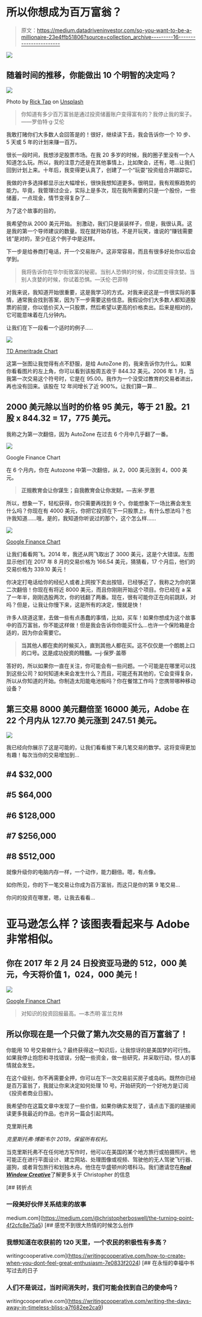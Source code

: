 # 所以你想成为百万富翁？

> 原文：<https://medium.datadriveninvestor.com/so-you-want-to-be-a-millionaire-23e4ffb51806?source=collection_archive---------16----------------------->

[![](img/6a44004dfc1e7ca35fe2d04e9013f8fb.png)](http://www.track.datadriveninvestor.com/1B9E)

## 随着时间的推移，你能做出 10 个明智的决定吗？

![](img/6e23f982ab43920a551036af7171fd9a.png)

Photo by [Rick Tap](https://unsplash.com/photos/uJhgEXPqSPk?utm_source=unsplash&utm_medium=referral&utm_content=creditCopyText) on [Unsplash](https://unsplash.com/search/photos/stock-market?utm_source=unsplash&utm_medium=referral&utm_content=creditCopyText)

> 你知道有多少百万富翁是通过投资储蓄账户变得富有的？我停止我的案子。——罗伯特·g·艾伦

我敢打赌你们大多数人会回答是的！很好，继续读下去，我会告诉你一个 10 步、5 天或 5 年的计划来赚一百万。

很长一段时间，我想涉足股票市场。在我 20 多岁的时候，我的圈子里没有一个人知道怎么玩。所以，我的注意力还是在其他事情上，比如聚会，还有，嗯…让我们回到计划上来。十年后，我变得更认真了，创建了一个“玩耍”投资组合并跟踪它。

我做的许多选择都显示出大幅增长，很快我想知道更多。很明显，我有观察趋势的能力。毕竟，我管理过企业，实际上是多次，现在我所需要的只是一个股份，一些储蓄，一点现金，情节变得复杂了…

为了这个故事的目的，

我希望你从 2000 美元开始。 别激动，我们只是装装样子，但是，我很认真。这是我的第一个导师建议的数量。现在就开始存钱，不是开玩笑，谁说的“赚钱需要钱”是对的，至少在这个例子中是这样。

下一步是给券商打电话，开一个交易账户。这非常容易，而且有很多好处你以后会学到。

> 我将告诉你在华尔街致富的秘密。当别人恐惧的时候，你试图变得贪婪。当别人贪婪的时候，你试着恐惧。—沃伦·巴菲特

对我来说，我知道开始很重要，这是我学习的方式。对我来说这是一件很实际的事情，通常我会找到答案，因为下一步需要这些信息。我假设你们大多数人都知道股票的前提，你以低价买入一只股票，然后希望以更高的价格卖出。后来是相对的，它可能意味着在几分钟内。

让我们在下一段看一个适时的例子…..

![](img/745589eff96ffb8851fcc6eae732c9a0.png)

[TD Ameritrade Chart](https://www.tdameritrade.com/home.page)

这第一张图让我觉得有点不舒服，是给 AutoZone 的，我来告诉你为什么。如果你看看图片的左上角，你可以看到该股周五收于 844.32 美元。2006 年 1 月，当我第一次交易这个符号时，它是在 95.00。我作为一个没受过教育的交易者进出，再也没有回来。该股在 12 年间增长了近 900%。让我们算一算…

## 2000 美元除以当时的价格 95 美元，等于 21 股。21 股 x 844.32 = 17，775 美元。

我称之为第一次翻倍，因为 AutoZone 在过去 6 个月中几乎翻了一番。

![](img/3280e4e24a539619734490a80b69f1fb.png)

Google Finance Chart

在 6 个月内，你在 Autozone 中第一次翻倍，从 2，000 美元涨到 4，000 美元。

> **正规教育会让你谋生；自我教育会让你发财。—吉米·罗恩**

所以，想象一下，轻松获得，你只需要再找到 9 个。你能想象下一场比赛会发生什么吗？你现在有 4000 美元，你把它投资在下一只股票上，有什么想法吗？也许我知道……哦，是的，我知道你听说过的那个，这个怎么样……

![](img/c39e4d7d775571e87b99fc932f245e3a.png)

[Google Finance Chart](https://www.google.com/search?tbm=fin&ei=XYlDXIroOY290PEPnu2_kAM&stick=H4sIAAAAAAAAAONgecRoyi3w8sc9YSmdSWtOXmNU4-IKzsgvd80rySypFJLgYoOy-KR4uLj0c_UNzKtyjcqSeABJQictOgAAAA&q=NASDAQ%3A+NFLX&oq=netfl&gs_l=finance-immersive.1.0.81l3.612163.612990.0.614180.5.5.0.0.0.0.180.538.3j2.5.0....0...1..64.finance-immersive..0.5.536....0.s7BzCbFO7xw#scso=_2otDXPrzKIqM0gLq_LeADA2:0)

让我们看看网飞。2014 年，我还从网飞取出了 3000 美元，这是个大错误。左图显示他们在 2017 年 8 月的交易价格为 166.54 美元，猜猜看，17 个月后，他们的交易价格为 339.10 美元！

你决定打电话给你的经纪人或者上网按下卖出按钮，已经够近了，我称之为你的第二次翻倍！你现在有将近 8000 美元，而且你刚刚开始这个项目。你已经在 a 呆了一年半，刚刚选股两次，你的钱翻了两番。现在，很有可能你正在向前跳跃，对吗？但是，让我让你慢下来，这是所有的决定，慢就是快！

许多人绕道这里，去做一些有点愚蠢的事情，比如，买车！如果你想成为这个故事中的百万富翁，你不能这样做！但是我会告诉你你能买什么…也许一个保险箱是合适的，因为你会需要它。

> **当其他人都在卖的时候买入，直到其他人都在买。这不仅仅是一个朗朗上口的口号。这是成功投资的精髓。—j·保罗·盖蒂**

答好的，所以如果你一直在关注，你可能会有一些问题。一个可能是在哪里可以找到这些公司？如何知道未来会发生什么？而且，可能还有其他的，它会变得复杂，所以从你知道的开始。你制造太阳能电池板吗？你在餐馆工作吗？您携带哪种移动设备？

## 第三交易 8000 美元翻倍至 16000 美元，Adobe 在 22 个月内从 127.70 美元涨到 247.51 美元。

![](img/e29c905ce670e5b372a96275cbc21aa3.png)

我已经向你展示了这是可能的，让我们看看接下来几笔交易的数学。这将变得更加有趣！每次当你的交易增加到…

## #4 $32,000

## #5 $64,000

## #6 $128,000

## #7 $256,000

## #8 $512,000

就像升级你的电脑内存一样，一个动作，能力翻倍。嗯，有点像。

如你所见，你的下一笔交易让你成为百万富翁，而这只是你的第 9 笔交易…

你问的投资在哪里，嗯，让我去看看…

# 亚马逊怎么样？该图表看起来与 Adobe 非常相似。

## 你在 2017 年 2 月 24 日投资亚马逊的 512，000 美元，今天将价值 1，024，000 美元！

![](img/0802091e3ec2856e023e2b25d6032998.png)

[Google Finance Chart](https://www.google.com/search?tbm=fin&ei=-o1DXPzGIeGQ0gK9-YiQCw&q=amazon&oq=amazon&gs_l=finance-immersive.3..81l3.319345.320358.0.320493.6.6.0.0.0.0.117.525.5j1.6.0....0...1..64.finance-immersive..0.6.524....0.jQttca65sTU#scso=_O49DXJ_fOMma0gKAjb2YCA2:0)

> 对知识的投资回报最高。—本杰明·富兰克林

## 所以你现在是一个只做了第九次交易的百万富翁了！

你能用 10 号交易做什么？最终获得这一知识后，让我惊讶的是美国梦的可行性。如果我停止抱怨和寻找错误，分配一些资金，做一些研究，并采取行动，惊人的事情就会发生。

在这个级别，你不再需要全押，你可以在下一次交易前买房子或岛屿。既然你已经是百万富翁了，我就让你来决定如何处理 10 号。开始研究的一个好地方是订阅《投资者商业日报》。

我希望你在这篇文章中发现了一些价值，如果你确实发现了，请点击下面的链接阅读更多我最近的作品，也许另一篇会引起共鸣。

克里斯托弗

*克里斯托弗·博斯韦尔 2019。保留所有权利。*

当克里斯托弗不在任何地方写作时，他可以在美国的某个地方旅行或拍摄照片。他可能正在进行平面设计、建立网站、处理图像或视频、驾驶他的无人驾驶飞行器、遛狗，或者背包旅行和划独木舟。他住在华盛顿州的塔科马。我们邀请您在[***Real Window Creative***](http://www.RealWindowCreative.com.)了解更多关于 Christopher 的信息

[](https://medium.com/@christopherboswell/the-turning-point-4f2cfc8e75a5) [## 转折点

### 一段美好伙伴关系结束的故事

medium.com](https://medium.com/@christopherboswell/the-turning-point-4f2cfc8e75a5) [](https://writingcooperative.com/how-to-create-when-you-dont-feel-great-enthusiasm-7e0833f2024) [## 感觉不到很大热情的时候怎么创作

### 我想知道在收获前的 120 天里，一个农民的积极性有多高？

writingcooperative.com](https://writingcooperative.com/how-to-create-when-you-dont-feel-great-enthusiasm-7e0833f2024) [](https://writingcooperative.com/writing-the-days-away-in-timeless-bliss-a7f682ee2ca9) [## 在永恒的幸福中书写过去的日子

### 人们不是说过，当时间消失时，我们可能会找到自己的使命吗？

writingcooperative.com](https://writingcooperative.com/writing-the-days-away-in-timeless-bliss-a7f682ee2ca9)